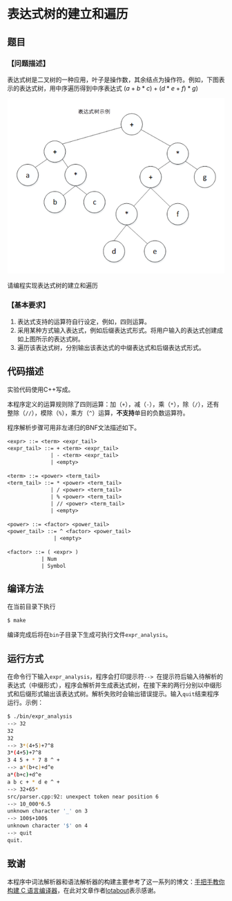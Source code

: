 # 表达式树的建立和遍历

## 题目

### 【问题描述】
表达式树是二叉树的一种应用，叶子是操作数，其余结点为操作符。例如，下图表示的表达式树，用中序遍历得到中序表达式  $(a + b * c) + (d * e + f) * g)$

![表达式树示例](expr_tree.png)

请编程实现表达式树的建立和遍历

### 【基本要求】
1. 表达式支持的运算符自行设定，例如，四则运算。
2. 采用某种方式输入表达式，例如后缀表达式形式。将用户输入的表达式创建成如上图所示的表达式树。
3. 遍历该表达式树，分别输出该表达式的中缀表达式和后缀表达式形式。


## 代码描述
实验代码使用C++写成。

本程序定义的运算规则除了四则运算：加（`+`），减（`-`），乘（`*`），除（`/`），还有整除（`//`），模除（`%`），乘方（`^`）运算，**不支持**单目的负数运算符。

程序解析步骤可用非左递归的BNF文法描述如下。

```BNF
<expr> ::= <term> <expr_tail>
<expr_tail> ::= + <term> <expr_tail>
              | - <term> <expr_tail>
              | <empty>

<term> ::= <power> <term_tail>
<term_tail> ::= * <power> <term_tail>
              | / <power> <term_tail>
              | % <power> <term_tail>
              | // <power> <term_tail>
              | <empty>

<power> ::= <factor> <power_tail>
<power_tail> ::= ^ <factor> <power_tail>
               | <empty>

<factor> ::= ( <expr> )
           | Num
           | Symbol
```


## 编译方法
在当前目录下执行

```bash
$ make
```
编译完成后将在`bin`子目录下生成可执行文件`expr_analysis`。

## 运行方式
在命令行下输入`expr_analysis`，程序会打印提示符`--> `在提示符后输入待解析的表达式（中缀形式），程序会解析并生成表达式树，在接下来的两行分别以中缀形式和后缀形式输出该表达式树。解析失败时会输出错误提示。输入`quit`结束程序运行。示例：
```bash
$ ./bin/expr_analysis
--> 32
32
32
--> 3*(4+5)+7^8
3*(4+5)+7^8
3 4 5 + * 7 8 ^ +
--> a*(b+c)+d^e
a*(b+c)+d^e
a b c + * d e ^ +
--> 32+65*
src/parser.cpp:92: unexpect token near position 6
--> 10_000*6.5
unknown character '_' on 3
--> 100$+100$
unknown character '$' on 4
--> quit
quit.
```

## 致谢

本程序中词法解析器和语法解析器的构建主要参考了这一系列的博文：[手把手教你构建 C 语言编译器](https://lotabout.me/2015/write-a-C-interpreter-0/)，在此对文章作者[lotabout](https://lotabout.me/)表示感谢。

